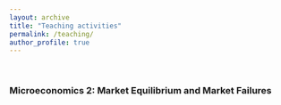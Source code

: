 ```yaml
---
layout: archive
title: "Teaching activities"
permalink: /teaching/
author_profile: true
---
```


<br/>

### Microeconomics 2: Market Equilibrium and Market Failures
